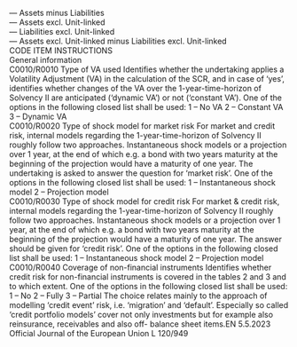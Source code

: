  
— Assets minus Liabilities  
— Assets excl. Unit-linked  
— Liabilities excl. Unit-linked  
— Assets excl. Unit-linked minus Liabilities excl. Unit-linked  
CODE  ITEM  INSTRUCTIONS  
General information  
C0010/R0010  Type of VA used  Identifies whether the undertaking applies a Volatility Adjustment (VA) in the 
calculation of the SCR, and in case of ‘yes’, identifies whether changes of the 
VA over the 1-year-time-horizon of Solvency II are anticipated (‘dynamic VA’) or 
not (‘constant VA’). One of the options in the following closed list shall be used: 
1 – No VA 
2 – Constant VA 
3 – Dynamic VA  
C0010/R0020  Type of shock model for 
market risk  For market and credit risk, internal models regarding the 1-year-time-horizon of 
Solvency II roughly follow two approaches. Instantaneous shock models or a 
projection over 1 year, at the end of which e.g. a bond with two years 
maturity at the beginning of the projection would have a maturity of one year. 
The undertaking is asked to answer the question for ‘market risk’. 
One of the options in the following closed list shall be used: 
1 – Instantaneous shock model 
2 – Projection model  
C0010/R0030  Type of shock model for credit 
risk  For market & credit risk, internal models regarding the 1-year-time-horizon of 
Solvency II roughly follow two approaches. Instantaneous shock models or a 
projection over 1 year, at the end of which e.g. a bond with two years 
maturity at the beginning of the projection would have a maturity of one year. 
The answer should be given for ‘credit risk’. 
One of the options in the following closed list shall be used: 
1 – Instantaneous shock model 
2 – Projection model  
C0010/R0040  Coverage of non-financial 
instruments  Identifies whether credit risk for non-financial instruments is covered in the tables 
2 and 3 and to which extent. One of the options in the following closed list shall 
be used: 
1 – No 
2 – Fully 
3 – Partial 
The choice relates mainly to the approach of modelling ‘credit event’ risk, i.e. 
‘migration’ and ‘default’. Especially so called ‘credit portfolio models’ cover not 
only investments but for example also reinsurance, receivables and also off- 
balance sheet items.EN  5.5.2023 Official Journal of the European Union L 120/949